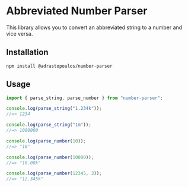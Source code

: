 # Abbreviated Number Parser

This library allows you to convert an abbreviated string to a number and vice versa.

## Installation

```
npm install @adrastopoulos/number-parser
```

## Usage

```ts
import { parse_string, parse_number } from "number-parser";

console.log(parse_string("1.234k"));
//=> 1234

console.log(parse_string("1m"));
//=> 1000000

console.log(parse_number(10));
//=> "10"

console.log(parse_number(10000));
//=> "10.00k"

console.log(parse_number(12345, 3));
//=> "12.345k"
```
